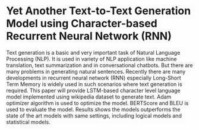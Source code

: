 #  Yet Another Text-to-Text Generation Model using Character-based Recurrent Neural Network (RNN)


Text generation is a basic and very important task of Natural Language Processing (NLP). It is used in variety of NLP application like machine translation, text summarization and in conversational chatbots. But there are many problems in generating natural sentences. Recently there are many developments in recurrent neural network (RNN) especially Long-Short Term Memory is widely used in such scenarios where text generation is required. This paper will provide LSTM-based character level language model implemented using wikipedia dataset to generate text. Adam optimizer algorithm is used to optimize the model. BERTScore and BLEU is used to evaluate the model. Results shows the models outperforms the state of the art models with same settings, including logical models and statistical models.

